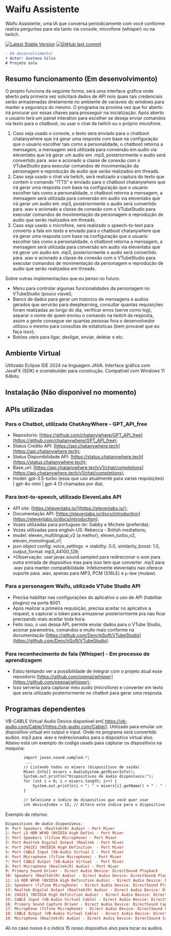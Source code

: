 # Waifu Assistente
Waifu Assistente, uma IA que conversa periodicamente com você conforme realiza perguntas para ela tanto via console, microfone (whisper) ou na twitch.

[![Latest Stable Version](https://img.shields.io/badge/version-v0.0.0.1-blue)](https://github.com/GustavoBorges13/waifu-assistant-javafx/releases)
[![GitHub last commit](https://img.shields.io/github/last-commit/GustavoBorges13/waifu-assistant-javafx)](https://github.com/GustavoBorges13/waifu-assistant-javafx/commits/main)
<!---[![Build Status](https://app.travis-ci.com/GustavoBorges13/RunBlocker.svg?branch=main)](https://app.travis-ci.com/GustavoBorges13/RunBlocker)-->

```diff
- Em desenvolvimento!
+ Autor: Gustavo Silva
# Projeto solo
```

## Resumo funcionamento (Em desenvolvimento)
O projeto funciona da seguinte forma, será uma interface gráfica onde aberto pela primeira vez solicitará dados de API nois quais tais credenciais serão armazenadas diretamente no ambiente de variaveis do windows para manter a segurança do mesmo.
O programa na proxima vez que for aberto irá procurar por essas chaves para prosseguir na inicialização.
Após aberto o usuário terá um painel interativo para escolher se deseja enviar comandos via texto para o chatboot, ou usar o chat da twitch ou o próprio microfone.
1. Caso seja usado o console, o texto sera enviado para o chatboot chatanywhere que irá gerar uma resposta com base na configuração que o usuario escolher tais como a personalidade, o chatboot retorna a mensagem, a mensagem será utilizada para conversão em audio via elevenlabs que irá gerar um audio em .mp3, posteriormente o audio será convertido para .wav e acionado a classe de conexão com o VTubeStudio para executar comandos de movimentação da personagem e reprodução de audio que serão realizados em threads.
2. Caso seja usado o chat via twitch, será realizado a captura do texto que contem o comando "!TTS" e enviado para o chatboot chatanywhere que irá gerar uma resposta com base na configuração que o usuario escolher tais como a personalidade, o chatboot retorna a mensagem, a mensagem será utilizada para conversão em audio via elevenlabs que irá gerar um audio em .mp3, posteriormente o audio será convertido para .wav e acionado a classe de conexão com o VTubeStudio para executar comandos de movimentação da personagem e reprodução de audio que serão realizados em threads.
3. Caso seja usado o microfone, será realizado o speech-to-text para converto a fala em texto e enviado para o chatboot chatanywhere que irá gerar uma resposta com base na configuração que o usuario escolher tais como a personalidade, o chatboot retorna a mensagem, a mensagem será utilizada para conversão em audio via elevenlabs que irá gerar um audio em .mp3, posteriormente o audio será convertido para .wav e acionado a classe de conexão com o VTubeStudio para executar comandos de movimentação da personagem e reprodução de audio que serão realizados em threads.

Sobre outras implementações que eu penso no futuro:
- Menu para controlar algumas funcionalidades da personagem no VTubeStudio (pouco viavel);
- Banco de dados para gerar um historico de mensagens e audios gerados que servirão para deeplearning, consultar quantas requisições foram realizadas ao longo do dia, verificar erros (serve como log), separar o nome de quem enviou o comando na twitch da resposta, assim a gente consegue ver quantas pessoas fora o desenvolvedor utilizou o mesmo para consultas de estatisticas (bem provavel que eu faça isso);
- Botões uteis para ligar, desligar, enviar, deletar e etc.

## Ambiente Virtual
Utilizado Eclipse IDE 2024 na linguagem JAVA.
Interface gráfica com JavaFX (SDK) e scenebuilder para construção.
Compatível com Windows 11 64bits.

## Instalação (Não disponivel no momento)


## APIs utilizadas
### Para o Chatbot, utilizado ChatAnyWhere - GPT_API_free
- Repositorio: [https://github.com/chatanywhere/GPT_API_free](https://github.com/chatanywhere/GPT_API_free);
- Status Credito API: [https://api.chatanywhere.tech](https://api.chatanywhere.tech);
- Status Disponibilidade API: [https://status.chatanywhere.tech](https://status.chatanywhere.tech);
- Base_url: [https://api.chatanywhere.tech/v1/chat/completions](https://api.chatanywhere.tech/v1/chat/completions);
- model: gpt-3.5-turbo (essa que uso atualmente para varias requisições) | gpt-4o-mini | gpt-4 (3 chamadas por dia).

### Para text-to-speech, utilizado ElevenLabs API
- API site: [https://elevenlabs.io/](https://elevenlabs.io/);
- Documentação API: [https://elevenlabs.io/docs/introduction](https://elevenlabs.io/docs/introduction);
- Vozes utilizadas para portugues-br: Gabby e Michele (preferida);
- Vozes utilizadas para english-US: Rebecca - British mediations;
- model: eleven_multilingual_v2 (a melhor), eleven_turbo_v2, eleven_monolingual_v1;
- json object config: voice_settings -> stability: 0.0, similarity_boost: 1.0, output_format: mp3_44100_128;
- *Observação: usei javax.sound.sampled para redirecionar o som para outra entrada de dispositivo mas para isso tem que converter .mp3 para .wav para manter compatibilidade. Infelizmente elevenlabs nao oferece suporte para .wav, apenas para MP3, PCM (S16LE) e μ-law (mulaw).

### Para a personagem Waifu, utilizado VTube Studio API
- Precisa habilitar nas configurações do aplicativo o uso de API (habilitar plugins) na porta 8001.
- Apos realizar a primeira requisição, precisa aceitar no aplicativo a request, e capturar o token para armazenar posteriormente pra nao ficar precisando mais aceitar toda hora.
- Feito isso, o uso dessa API, permite enviar dados para o VTube Studio, acionar parametros, comandos e muito mais conforme na documentação [https://github.com/DenchiSoft/VTubeStudio](https://github.com/DenchiSoft/VTubeStudio)

### Para reconhecimento de fala (Whisper) - Em processo de aprendizagem
- Estou tentando ver a possibilidade de integrar com o projeto atual esse repositorio [https://github.com/openai/whisper](https://github.com/openai/whisper);
- Isso serveria para capturar meu audio (microfone) e converter em texto que seria utilizado posteriormente no chatbot para gerar uma resposta.
  
## Programas dependentes
VB-CABLE Virtual Audio Device disponivel em[ https://vb-audio.com/Cable/](https://vb-audio.com/Cable/). Utilizado para emular um dispositivo virtual em output e input. Onde no programa será convertido audios .mp3 para .wav e redirecionados para o dispositivo virtual alvo.
Abaixo está um exemplo do codigo usado para capturar os dispositivos na maquina:
```diff
        import javax.sound.sampled.*;
         ...
        // Listando todos os mixers (dispositivos de saída)
        Mixer.Info[] mixers = AudioSystem.getMixerInfo();
        System.out.println("Dispositivos de áudio disponíveis:");
        for (int i = 0; i < mixers.length; i++) {
            System.out.println(i + ": " + mixers[i].getName() + " - " + mixers[i].getDescription());
        }

        // Selecione o índice do dispositivo que você quer usar
        int deviceIndex = 15; // Altere este índice para o dispositivo desejado

```
Exemplo de retorno:
```diff
Dispositivos de áudio disponíveis:
0: Port Speakers (Realtek(R) Audio) - Port Mixer
1: Port LG HDR WFHD (NVIDIA High Defini - Port Mixer
2: Port Speakers (fifine Microphone) - Port Mixer
3: Port Realtek Digital Output (Realtek - Port Mixer
4: Port 24G2E1 (NVIDIA High Definition  - Port Mixer
5: Port CABLE Input (VB-Audio Virtual C - Port Mixer
6: Port Microphone (fifine Microphone) - Port Mixer
7: Port CABLE Output (VB-Audio Virtual  - Port Mixer
8: Port Microphone (Realtek(R) Audio) - Port Mixer
9: Primary Sound Driver - Direct Audio Device: DirectSound Playback
10: Speakers (Realtek(R) Audio) - Direct Audio Device: DirectSound Playback
11: LG HDR WFHD (NVIDIA High Definition Audio) - Direct Audio Device: DirectSound Playback
12: Speakers (fifine Microphone) - Direct Audio Device: DirectSound Playback
13: Realtek Digital Output (Realtek(R) Audio) - Direct Audio Device: DirectSound Playback
14: 24G2E1 (NVIDIA High Definition Audio) - Direct Audio Device: DirectSound Playback
15: CABLE Input (VB-Audio Virtual Cable) - Direct Audio Device: DirectSound Playback
16: Primary Sound Capture Driver - Direct Audio Device: DirectSound Capture
17: Microphone (fifine Microphone) - Direct Audio Device: DirectSound Capture
18: CABLE Output (VB-Audio Virtual Cable) - Direct Audio Device: DirectSound Capture
19: Microphone (Realtek(R) Audio) - Direct Audio Device: DirectSound Capture
```
Ali no caso nosso é o indice 15 nosso dispositivo alvo para tocar os audios.
